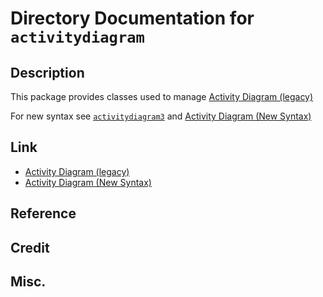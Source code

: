 # Directory Documentation for `activitydiagram`

## Description
This package provides classes used to manage [Activity Diagram (legacy)](https://plantuml.com/activity-diagram-legacy)

For new syntax see [`activitydiagram3`](./activitydiagram3)
and [Activity Diagram (New Syntax)](https://plantuml.com/activity-diagram-beta)

## Link
- [Activity Diagram (legacy)](https://plantuml.com/activity-diagram-legacy)
- [Activity Diagram (New Syntax)](https://plantuml.com/activity-diagram-beta)

## Reference

## Credit

## Misc.

